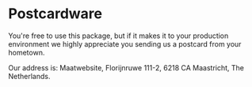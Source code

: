 # Postcardware

You're free to use this package, but if it makes it to your production environment we highly 
appreciate you sending us a postcard from your hometown.

Our address is: Maatwebsite, Florijnruwe 111-2, 6218 CA Maastricht, The Netherlands.